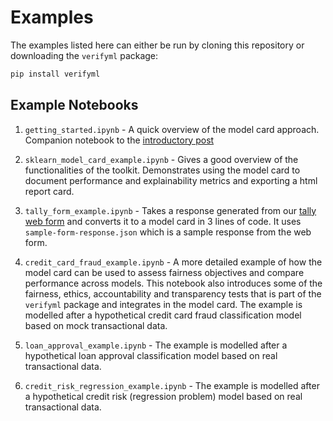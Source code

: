 # Examples

The examples listed here can either be run by cloning this repository or downloading the `verifyml` package:

```py
pip install verifyml
```

## Example Notebooks

1) `getting_started.ipynb` - A quick overview of the model card approach. Companion notebook to the [introductory post](https://medium.com/cylynx/a-quickstart-guide-to-verifyml-pt-1-c1a751194a68)

2) `sklearn_model_card_example.ipynb` - Gives a good overview of the functionalities of the toolkit. Demonstrates using the model card to document performance and explainability metrics and exporting a html report card.

3) `tally_form_example.ipynb` - Takes a response generated from our [tally web form](https://tally.so/r/mR4Nlw) and converts it to a model card in 3 lines of code. It uses `sample-form-response.json` which is a sample response from the web form.

4) `credit_card_fraud_example.ipynb` - A more detailed example of how the model card can be used to assess fairness objectives and compare performance across models. This notebook also introduces some of the fairness, ethics, accountability and transparency tests that is part of the `verifyml` package and integrates in the model card. The example is modelled after a hypothetical credit card fraud classification model based on mock transactional data.

5) `loan_approval_example.ipynb` - The example is modelled after a hypothetical loan approval classification model based on real transactional data.

6) `credit_risk_regression_example.ipynb` - The example is modelled after a hypothetical credit risk (regression problem) model based on real transactional data.